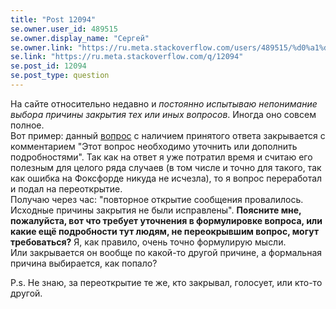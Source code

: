 ```yaml
---
title: "Post 12094"
se.owner.user_id: 489515
se.owner.display_name: "Сергей"
se.owner.link: "https://ru.meta.stackoverflow.com/users/489515/%d0%a1%d0%b5%d1%80%d0%b3%d0%b5%d0%b9"
se.link: "https://ru.meta.stackoverflow.com/q/12094"
se.post_id: 12094
se.post_type: question
---
```

<p>На сайте относительно недавно и <em>постоянно испытываю непонимание выбора причины закрытия тех или иных вопросов</em>. Иногда оно совсем полное.<br />
Вот пример: данный <a href="https://ru.stackoverflow.com/questions/1430893/%D0%94%D0%BB%D1%8F-%D1%87%D0%B5%D0%B3%D0%BE-%D0%BD%D1%83%D0%B6%D0%B5%D0%BD-%D1%82%D0%B8%D0%BF-%D1%85%D1%80%D0%B0%D0%BD%D0%B5%D0%BD%D0%B8%D1%8F-long-long-%D0%B8-%D0%BA%D0%B0%D0%BA-%D0%B5%D0%B3%D0%BE-%D0%B8%D1%81%D0%BF%D0%BE%D0%BB%D1%8C%D0%B7%D0%BE%D0%B2%D0%B0%D1%82%D1%8C-%D0%B2-%D0%BA%D0%BE%D0%B4%D0%B5-python-%D0%9F%D0%BE%D1%80%D1%8F">вопрос</a> с наличием принятого ответа закрывается с комментарием &quot;Этот вопрос необходимо уточнить или дополнить подробностями&quot;. Так как на ответ я уже потратил время и считаю его полезным для целого ряда случаев (в том числе и точно для такого, так как ошибка на Фоксфорде никуда не исчезла), то я вопрос переработал и подал на переоткрытие.<br />
Получаю через час: &quot;повторное открытие сообщения провалилось. Исходные причины закрытия не были исправлены&quot;. <strong>Поясните мне, пожалуйста, вот что требует уточнения в формулировке вопроса, или какие ещё подробности тут людям, не переокрывшим вопрос, могут требоваться?</strong> Я, как правило, очень точно формулирую мысли.<br />
Или закрывается он вообще по какой-то другой причине, а формальная причина выбирается, как попало?</p>
<p>P.s. Не знаю, за переоткрытие те же, кто закрывал, голосует, или кто-то другой.</p>
